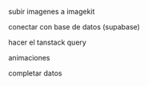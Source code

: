 
subir imagenes a imagekit

conectar con base de datos (supabase)

hacer el tanstack query

animaciones

completar datos



